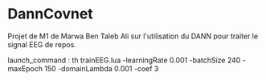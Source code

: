 # DannCovnet

Projet de M1 de Marwa Ben Taleb Ali sur l'utilisation du DANN pour traiter le signal EEG de repos.

launch_command : 
th trainEEG.lua -learningRate 0.001 -batchSize 240 -maxEpoch 150 -domainLambda 0.001 -coef 3
